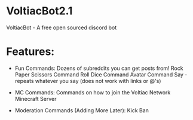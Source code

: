 # VoltiacBot2.1
 
 VoltiacBot - A free open sourced discord bot
 
 # Features:
 
 - Fun Commands:
   Dozens of subreddits you can get posts from!
   Rock Paper Scissors Command
   Roll Dice Command
   Avatar Command
   Say - repeats whatever you say (does not work with links or @'s)
   
- MC Commands:
  Commands on how to join the Voltiac Network Minecraft Server

- Moderation Commands (Adding More Later):
  Kick
  Ban

